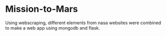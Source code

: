 # Mission-to-Mars

Using webscraping, different elements from nasa websites were combined to make a web app using mongodb and flask.
